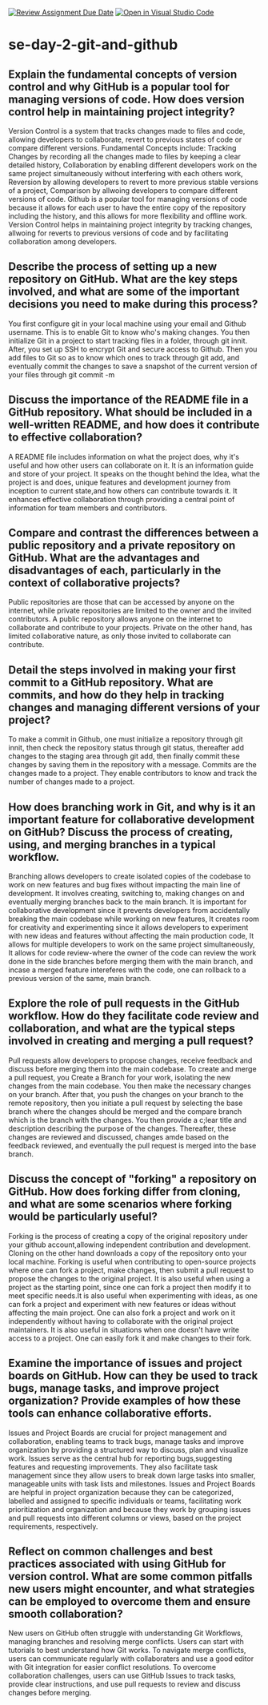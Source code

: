 [![Review Assignment Due Date](https://classroom.github.com/assets/deadline-readme-button-22041afd0340ce965d47ae6ef1cefeee28c7c493a6346c4f15d667ab976d596c.svg)](https://classroom.github.com/a/8wgCKhpZ)
[![Open in Visual Studio Code](https://classroom.github.com/assets/open-in-vscode-2e0aaae1b6195c2367325f4f02e2d04e9abb55f0b24a779b69b11b9e10269abc.svg)](https://classroom.github.com/online_ide?assignment_repo_id=18683312&assignment_repo_type=AssignmentRepo)
# se-day-2-git-and-github
## Explain the fundamental concepts of version control and why GitHub is a popular tool for managing versions of code. How does version control help in maintaining project integrity?
Version Control is a system that tracks changes made to files and code, allowing developers to collaborate, revert to previous states of code or compare different versions. Fundamental Concepts include: Tracking Changes by recording all the changes made to files by keeping a clear detailed history, Collaboration by enabling different developers work on the same project simultaneously without interfering with each others work, Reversion by allowing developers to revert to more previous stable versions of a project, Comparison by allwoing developers to compare different versions of code. Github is a popular tool for managing versions of code because it allows for each user to have the entire copy of the repository including the history, and this allows for more flexibility and offline work. Version Control helps in maintaining project integrity by tracking changes, allwoing for reverts to previous versions of code and by facilitating collaboration among developers.
## Describe the process of setting up a new repository on GitHub. What are the key steps involved, and what are some of the important decisions you need to make during this process?
You first configure git in your local machine using your email and Github username. This is to enable Git to know who's making changes. You then initialize Git in a project to start tracking files in a folder, through git innit. After, you set up SSH to encrypt Git and secure access to Github. Then you add files to Git so as to know which ones to track through git add, and eventually commit the changes to save a snapshot of the current version of your files through git commit -m
## Discuss the importance of the README file in a GitHub repository. What should be included in a well-written README, and how does it contribute to effective collaboration?
A README file includes information on what the project does, why it's useful and how other users can collaborate on it. It is an information guide and store of your project. It speaks on the thought behind the Idea, what the project is and does, unique features and development journey from inception to current state,and how others can contribute towards it. It enhances effective collaboration through providing a central point of information for team members and contributors. 
## Compare and contrast the differences between a public repository and a private repository on GitHub. What are the advantages and disadvantages of each, particularly in the context of collaborative projects?
Public repositories are those that can be accessed by anyone on the internet, while private repositories are limited to the owner and the invited contributors. A public repository allows anyone on the internet to collaborate and contribute to your projects. Private on the other hand, has limited collaborative nature, as only those invited to collaborate can contribute.
## Detail the steps involved in making your first commit to a GitHub repository. What are commits, and how do they help in tracking changes and managing different versions of your project?
To make a commit in Github, one must initialize a repository through git innit, then check the repository status through git status, thereafter add changes to the staging area through git add, then finally commit these changes by saving them in the repository with a message. Commits are the changes made to a project. They enable contributors to know and track the number of changes made to a project.
## How does branching work in Git, and why is it an important feature for collaborative development on GitHub? Discuss the process of creating, using, and merging branches in a typical workflow.
Branching allows developers to create isolated copies of the codebase to work on new features and bug fixes without impacting the main line of development. It involves creating, switching to, making changes on and eventually merging branches back to the main branch. It is important for collaborative development since it prevents developers from accidentally breaking the main codebase while working on new features, It creates room for creativity and experimenting since it allows developers to experiment with new ideas and features without affecting the main production code, It allows for multiple developers to work on the same project simultaneously, It allows for code review-where the owner of the code can review the work done in the side branches before merging them with the main branch, and incase a merged feature intereferes with the code, one can rollback to a previous version of the same, main branch. 
## Explore the role of pull requests in the GitHub workflow. How do they facilitate code review and collaboration, and what are the typical steps involved in creating and merging a pull request?
Pull requests allow developers to propose changes, receive feedback and discuss before merging them into the main codebase. To create and merge a pull request, you Create a Branch for your work, isolating the new changes from the main codebase. You then make the necessary changes on your branch. After that, you push the changes on your branch to the remote repository, then you initiate a pull request by selecting the base branch where the changes should be merged and the compare branch which is the branch with the changes. You then provide a c;lear title and description describing the purpose of the changes. Thereafter, these changes are reviewed and discussed, changes amde based on the feedback reviewed, and eventually the pull request is merged into the base branch. 
## Discuss the concept of "forking" a repository on GitHub. How does forking differ from cloning, and what are some scenarios where forking would be particularly useful?
Forking is the process of creating a copy of the original repository under your github account,allowing independent contribution and development. Cloning on the other hand downloads a copy of the repository onto your local machine. Forking is useful when contributing to open-source projects where one can fork a project, make changes, then submit a pull request to propose the changes to the original project. It is also useful when using a project as the starting point, since one can fork a project then modify it to meet specific needs.It is also useful when experimenting with ideas, as one can fork a project and experiment with new features or ideas without affecting the main project. One can also fork a project and work on it independently without having to collaborate with the original project maintainers. It is also useful in situations when one doesn't have write access to a project. One can easily fork it and make changes to their fork. 
## Examine the importance of issues and project boards on GitHub. How can they be used to track bugs, manage tasks, and improve project organization? Provide examples of how these tools can enhance collaborative efforts.
Issues and Project Boards are crucial for project management and collaboration, enabling teams to track bugs, manage tasks and improve organization by providing a structured way to discuss, plan and visualize work. Issues serve as the central hub for reporting bugs,suggesting features and requesting improvements. They also facilitate task management since they allow users to break down large tasks into smaller, manageable units with task lists and milestones. Issues and Project Boards are helpful in project organization because they can be categorized, labelled and assigned to specific individuals or teams, facilitating work prioritization and organization and because they work by grouping issues and pull requests into different columns or views, based on the project requirements, respectively. 
## Reflect on common challenges and best practices associated with using GitHub for version control. What are some common pitfalls new users might encounter, and what strategies can be employed to overcome them and ensure smooth collaboration?
 New users on GitHub often struggle with understanding Git Workflows, managing branches and resolving merge conflicts. Users can start with tutorials to best understand how Git works. To navigate merge conflicts, users can communicate regularly with collaboraters and use a good editor with Git integration for easier conflict resolutions. To overcome collaboration challenges, users can use GitHub Issues to track tasks, provide clear instructions, and use pull requests to review and discuss changes before merging. 
